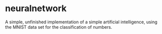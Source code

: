 # neuralnetwork
A simple, unfinished implementation of a simple artificial intelligence, using the MNIST data set for the classification of numbers.
